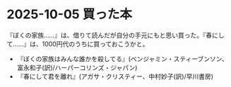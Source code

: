 # 2025-10-05 買った本
『ぼくの家族……』は、借りて読んだが自分の手元にもと思い買った。『春にして……』は、1000円代のうちに買っておこうかと。

- 『ぼくの家族はみんな誰かを殺してる』(ベンジャミン・スティーブンソン、富永和子(訳)/ハーパーコリンズ・ジャパン)
- 『春にして君を離れ』(アガサ・クリスティー、中村妙子(訳)/早川書房)
